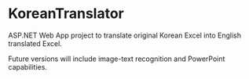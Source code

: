 # KoreanTranslator
ASP.NET Web App project to translate original Korean Excel into English translated Excel.

Future versions will include image-text recognition and PowerPoint capabilities. 
